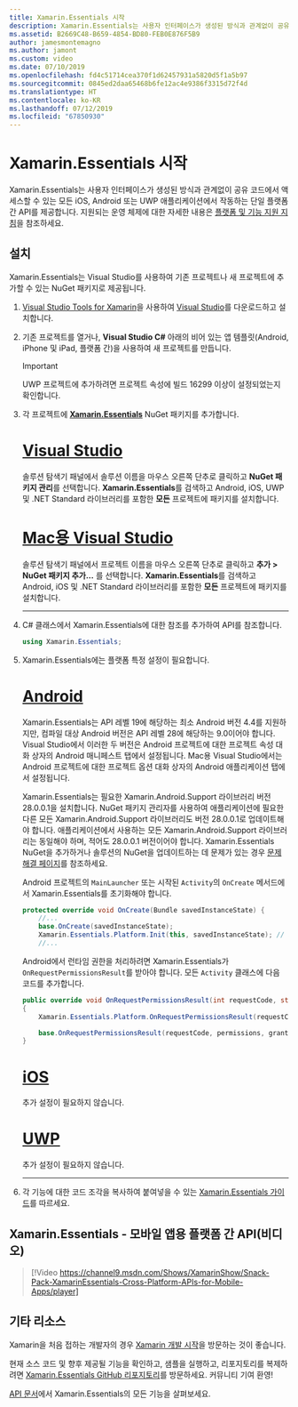 ```yaml
---
title: Xamarin.Essentials 시작
description: Xamarin.Essentials는 사용자 인터페이스가 생성된 방식과 관계없이 공유 코드에서 액세스할 수 있는 모든 iOS, Android 또는 UWP 애플리케이션에서 작동하는 단일 플랫폼 간 API를 제공합니다.
ms.assetid: B2669C48-B659-4854-BD80-FEB0E876F5B9
author: jamesmontemagno
ms.author: jamont
ms.custom: video
ms.date: 07/10/2019
ms.openlocfilehash: fd4c51714cea370f1d62457931a5820d5f1a5b97
ms.sourcegitcommit: 0845ed2daa65468b6fe12ac4e9386f3315d72f4d
ms.translationtype: HT
ms.contentlocale: ko-KR
ms.lasthandoff: 07/12/2019
ms.locfileid: "67850930"
---
```

# <a name="get-started-with-xamarinessentials"></a>Xamarin.Essentials 시작

Xamarin.Essentials는 사용자 인터페이스가 생성된 방식과 관계없이 공유 코드에서 액세스할 수 있는 모든 iOS, Android 또는 UWP 애플리케이션에서 작동하는 단일 플랫폼 간 API를 제공합니다. 지원되는 운영 체제에 대한 자세한 내용은 [플랫폼 및 기능 지원 지침](platform-feature-support.md)을 참조하세요.

## <a name="installation"></a>설치

Xamarin.Essentials는 Visual Studio를 사용하여 기존 프로젝트나 새 프로젝트에 추가할 수 있는 NuGet 패키지로 제공됩니다.

1. [Visual Studio Tools for Xamarin](~/get-started/installation/index.md)을 사용하여 [Visual Studio](https://visualstudio.microsoft.com/)를 다운로드하고 설치합니다.

2. 기존 프로젝트를 열거나, **Visual Studio C#** 아래의 비어 있는 앱 템플릿(Android, iPhone 및 iPad, 플랫폼 간)을 사용하여 새 프로젝트를 만듭니다.

    > [!IMPORTANT]
    > UWP 프로젝트에 추가하려면 프로젝트 속성에 빌드 16299 이상이 설정되었는지 확인합니다.

3. 각 프로젝트에 [**Xamarin.Essentials**](https://www.nuget.org/packages/Xamarin.Essentials/) NuGet 패키지를 추가합니다.

    # <a name="visual-studiotabwindows"></a>[Visual Studio](#tab/windows)

    솔루션 탐색기 패널에서 솔루션 이름을 마우스 오른쪽 단추로 클릭하고 **NuGet 패키지 관리**를 선택합니다. **Xamarin.Essentials**를 검색하고 Android, iOS, UWP 및 .NET Standard 라이브러리를 포함한 **모든** 프로젝트에 패키지를 설치합니다.

    # <a name="visual-studio-for-mactabmacos"></a>[Mac용 Visual Studio](#tab/macos)

    솔루션 탐색기 패널에서 프로젝트 이름을 마우스 오른쪽 단추로 클릭하고 **추가 > NuGet 패키지 추가...** 를 선택합니다. **Xamarin.Essentials**를 검색하고 Android, iOS 및 .NET Standard 라이브러리를 포함한 **모든** 프로젝트에 패키지를 설치합니다.

    -----

4. C# 클래스에서 Xamarin.Essentials에 대한 참조를 추가하여 API를 참조합니다.

    ```csharp
    using Xamarin.Essentials;
    ```

5. Xamarin.Essentials에는 플랫폼 특정 설정이 필요합니다.

    # <a name="androidtabandroid"></a>[Android](#tab/android)

    Xamarin.Essentials는 API 레벨 19에 해당하는 최소 Android 버전 4.4를 지원하지만, 컴파일 대상 Android 버전은 API 레벨 28에 해당하는 9.0이어야 합니다. Visual Studio에서 이러한 두 버전은 Android 프로젝트에 대한 프로젝트 속성 대화 상자의 Android 매니페스트 탭에서 설정됩니다. Mac용 Visual Studio에서는 Android 프로젝트에 대한 프로젝트 옵션 대화 상자의 Android 애플리케이션 탭에서 설정됩니다.

    Xamarin.Essentials는 필요한 Xamarin.Android.Support 라이브러리 버전 28.0.0.1을 설치합니다. NuGet 패키지 관리자를 사용하여 애플리케이션에 필요한 다른 모든 Xamarin.Android.Support 라이브러리도 버전 28.0.0.1로 업데이트해야 합니다. 애플리케이션에서 사용하는 모든 Xamarin.Android.Support 라이브러리는 동일해야 하며, 적어도 28.0.0.1 버전이어야 합니다. Xamarin.Essentials NuGet을 추가하거나 솔루션의 NuGet을 업데이트하는 데 문제가 있는 경우 [문제 해결 페이지](troubleshooting.md)를 참조하세요.

    Android 프로젝트의 `MainLauncher` 또는 시작된 `Activity`의 `OnCreate` 메서드에서 Xamarin.Essentials를 초기화해야 합니다.

    ```csharp
    protected override void OnCreate(Bundle savedInstanceState) {
        //...
        base.OnCreate(savedInstanceState);
        Xamarin.Essentials.Platform.Init(this, savedInstanceState); // add this line to your code, it may also be called: bundle
        //...
    ```

    Android에서 런타임 권한을 처리하려면 Xamarin.Essentials가 `OnRequestPermissionsResult`를 받아야 합니다. 모든 `Activity` 클래스에 다음 코드를 추가합니다.

    ```csharp
    public override void OnRequestPermissionsResult(int requestCode, string[] permissions, [GeneratedEnum] Android.Content.PM.Permission[] grantResults)
    {
        Xamarin.Essentials.Platform.OnRequestPermissionsResult(requestCode, permissions, grantResults);

        base.OnRequestPermissionsResult(requestCode, permissions, grantResults);
    }
    ```

    # <a name="iostabios"></a>[iOS](#tab/ios)

    추가 설정이 필요하지 않습니다.

    # <a name="uwptabuwp"></a>[UWP](#tab/uwp)

    추가 설정이 필요하지 않습니다.

    -----

6. 각 기능에 대한 코드 조각을 복사하여 붙여넣을 수 있는 [Xamarin.Essentials 가이드](index.md)를 따르세요.

## <a name="xamarinessentials---cross-platform-apis-for-mobile-apps-video"></a>Xamarin.Essentials - 모바일 앱용 플랫폼 간 API(비디오)

> [!Video https://channel9.msdn.com/Shows/XamarinShow/Snack-Pack-XamarinEssentials-Cross-Platform-APIs-for-Mobile-Apps/player]

## <a name="other-resources"></a>기타 리소스

Xamarin을 처음 접하는 개발자의 경우 [Xamarin 개발 시작](~/cross-platform/getting-started/index.md)을 방문하는 것이 좋습니다.

현재 소스 코드 및 향후 제공될 기능을 확인하고, 샘플을 실행하고, 리포지토리를 복제하려면 [Xamarin.Essentials GitHub 리포지토리](https://github.com/xamarin/Essentials)를 방문하세요. 커뮤니티 기여 환영!

[API 문서](xref:Xamarin.Essentials)에서 Xamarin.Essentials의 모든 기능을 살펴보세요.
